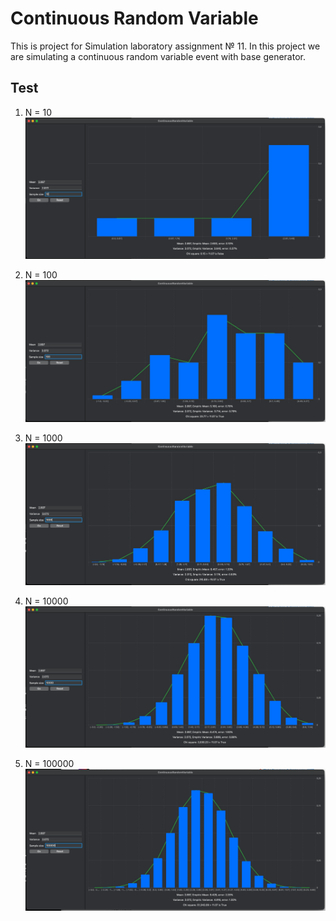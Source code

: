 # Continuous Random Variable
This is project for Simulation laboratory assignment № 11.
In this project we are simulating a continuous random variable event with base generator.

## Test

1. N = 10
    ![N10](https://github.com/Steven2110/ContinuousRandomVariable/blob/main/Images/N10.png)

2. N = 100
    ![N100](https://github.com/Steven2110/ContinuousRandomVariable/blob/main/Images/N100.png)

3. N = 1000
    ![N1000](https://github.com/Steven2110/ContinuousRandomVariable/blob/main/Images/N1000.png)

4. N = 10000
    ![N10000](https://github.com/Steven2110/ContinuousRandomVariable/blob/main/Images/N10000.png)

5. N = 100000
    ![N10000](https://github.com/Steven2110/ContinuousRandomVariable/blob/main/Images/N100000.png)
